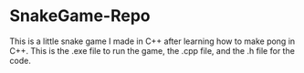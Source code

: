 # SnakeGame-Repo
This is a little snake game I made in C++ after learning how to make pong in C++. This is the .exe file to run the game, the .cpp file, and the .h file for the code.
